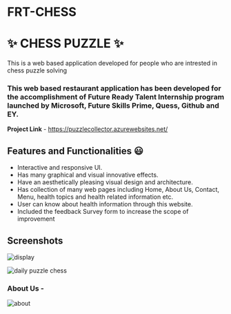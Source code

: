 # FRT-CHESS

# ✨ CHESS PUZZLE  ✨

This is a web based application developed for people who are intrested in chess puzzle solving

### This web based restaurant application has been developed for the accomplishment of Future Ready Talent Internship program launched by Microsoft, Future Skills Prime, Quess, Github and EY.


**Project Link** - https://puzzlecollector.azurewebsites.net/


## Features and Functionalities 😃

- Interactive and responsive UI.
- Has many graphical and visual innovative effects.
- Have an aesthetically pleasing visual design and architecture.
- Has collection of many web pages including Home, About Us, Contact, Menu, health topics and health related information etc.
- User can know about health information through this website.
- Included the feedback Survey form to increase the scope of improvement 

## Screenshots

![display](https://user-images.githubusercontent.com/80285847/174723300-76342a45-af5d-40b5-9ab7-0e6ecfe5b14f.jpeg)





![daily puzzle chess](https://user-images.githubusercontent.com/80285847/174723431-87d10f08-9349-46e1-a365-2ff837e08fdd.jpeg)



### About Us -




![about](https://user-images.githubusercontent.com/80285847/174723658-623715c8-0114-4b33-8eed-8204e707ae51.jpeg)
